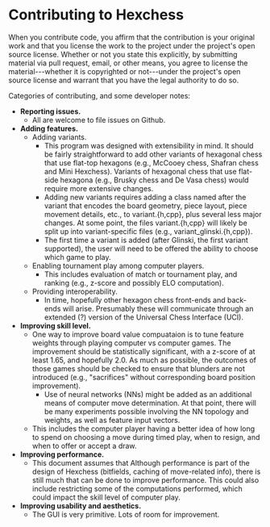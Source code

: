 # Contributing to Hexchess

When you contribute code, you affirm that the contribution is your original work and that you
license the work to the project under the project's open source license. Whether or not you
state this explicitly, by submitting material via pull request, email, or other means,
you agree to license the material---whether it is copyrighted or not---under the project's
open source license and warrant that you have the legal authority to do so.

Categories of contributing, and some developer notes:
  * **Reporting issues.**
    * All are welcome to file issues on Github.
  * **Adding features.**
    * Adding variants.
      * This program was designed with extensibility in mind. It should be fairly
        straightforward to add other variants of hexagonal chess that use flat-top hexagons
        (e.g., McCooey chess, Shafran chess and Mini Hexchess). Variants of hexagonal chess
        that use flat-side hexagona (e.g., Brusky chess and De Vasa chess) would require
        more extensive changes.
      * Adding new variants requires adding a class named after the variant that encodes
        the board geometry, piece layout, piece movement details, etc., to variant.{h,cpp},
        plus several less major changes. At some point, the files variant.{h,cpp} will likely
        be split up into variant-specific files (e.g., variant_glinski.{h,cpp}).
      * The first time a variant is added (after Glinski, the first variant supported), the
        user will need to be offered the ability to choose which game to play.
    * Enabling tournament play among computer players.
        * This includes evaluation of match or tournament play, and ranking (e.g., z-score
          and possibly ELO computation).
    * Providing interoperability.
      * In time, hopefully other hexagon chess front-ends and back-ends will arise. Presumably
        these will communicate through an extended (?) version of the Universal Chess Interface (UCI).
  * **Improving skill level.**
    * One way to improve board value compuataion is to tune feature weights through playing
      computer vs computer games. The improvement should be statistically significant, with a
      z-score of at least 1.65, and hopefully 2.0. As much as possible, the outcomes of those
      games should be checked to ensure that blunders are not introduced (e.g., "sacrifices"
      without corresponding board position improvement).
      * Use of neural networks (NNs) might be added as an additional means of computer move
        determination. At that point, there will be many experiments possible involving the NN
        topology and weights, as well as feature input vectors.
    * This includes the computer player having a better idea of how long to spend on choosing
      a move during timed play, when to resign, and when to offer or accept a draw.
  * **Improving performance.**
      * This document assumes that Although performance is part of the design of Hexchess
        (bitfields, caching of move-related info), there is still much that can be done to improve
        performance. This could also include restricting some of the computations performed,
        which could impact the skill level of computer play.
  * **Improving usability and aesthetics.**
      * The GUI is very primitive. Lots of room for improvement.
